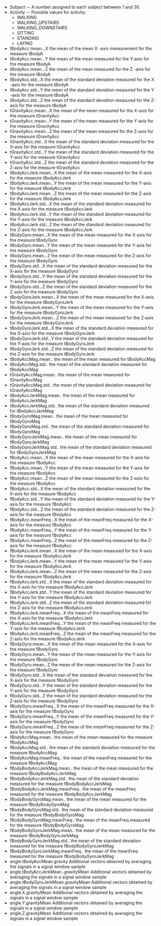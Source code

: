 
- Subject 
-- A number assigned to each subject between 1 and 30.
- Activity
-- Possible values for activity:
	- WALKING           
	- WALKING_UPSTAIRS  
	- WALKING_DOWNSTAIRS     
	- SITTING           
	- STANDING          
	- LAYING            
- tBodyAcc.mean...X	the mean of the mean  X -axis measurement for the measure tBodyA 
- tBodyAcc.mean...Y	the mean of the mean  measured for the Y-axis for the measure tBodyA 
- tBodyAcc.mean...Z	the mean of the mean  measured for the Z -axis for the measure tBodyA 
- tBodyAcc.std...X	the mean of the standard deviation measured for the X -axis for the measure tBodyA 
- tBodyAcc.std...Y	the mean of the standard deviation measured for the Y -axis for the measure tBodyA 
- tBodyAcc.std...Z	the mean of the standard deviation measured for the Z-axis for the measure tBodyA 
- tGravityAcc.mean...X	the mean of the mean  measured for the X-axis for the measure tGravityAcc 
- tGravityAcc.mean...Y	the mean of the mean  measured for the Y-axis for the measure tGravityAcc 
- tGravityAcc.mean...Z	the mean of the mean  measured for the Z-axis for the measure tGravityAcc 
- tGravityAcc.std...X	the mean of the standard deviation measured for the X-axis for the measure tGravityAcc 
- tGravityAcc.std...Y	the mean of the standard deviation measured for the Y-axis for the measure tGravityAcc 
- tGravityAcc.std...Z	the mean of the standard deviation measured for the Z-axis for the measure tGravityAcc 
- tBodyAccJerk.mean...X	the mean of the mean  measured for the X-axis for the measure tBodyAccJerk 
- tBodyAccJerk.mean...Y	the mean of the mean  measured for the Y-axis for the measure tBodyAccJerk 
- tBodyAccJerk.mean...Z	the mean of the mean  measured for the Z-axis for the measure tBodyAccJerk 
- tBodyAccJerk.std...X	the mean of the standard deviation measured for the X-axis for the measure tBodyAccJerk 
- tBodyAccJerk.std...Y	the mean of the standard deviation measured for the Y-axis for the measure tBodyAccJerk 
- tBodyAccJerk.std...Z	the mean of the standard deviation measured for the Z-axis for the measure tBodyAccJerk 
- tBodyGyro.mean...X	the mean of the mean  measured for the X-axis for the measure tBodyGyro 
- tBodyGyro.mean...Y	the mean of the mean  measured for the Y-axis for the measure tBodyGyro 
- tBodyGyro.mean...Z	the mean of the mean  measured for the Z-axis for the measure tBodyGyro 
- tBodyGyro.std...X	the mean of the standard deviation measured for the X-axis for the measure tBodyGyro 
- tBodyGyro.std...Y	the mean of the standard deviation measured for the Y-axis for the measure tBodyGyro 
- tBodyGyro.std...Z	the mean of the standard deviation measured for the Z-axis for the measure tBodyGyro 
- tBodyGyroJerk.mean...X	the mean of the mean  measured for the X-axis for the measure tBodyGyroJerk 
- tBodyGyroJerk.mean...Y	the mean of the mean  measured for the Y-axis for the measure tBodyGyroJerk 
- tBodyGyroJerk.mean...Z	the mean of the mean  measured for the Z-axis for the measure tBodyGyroJerk 
- tBodyGyroJerk.std...X	the mean of the standard deviation measured for the X-axis for the measure tBodyGyroJerk 
- tBodyGyroJerk.std...Y	the mean of the standard deviation measured for the Y-axis for the measure tBodyGyroJerk 
- tBodyGyroJerk.std...Z	the mean of the standard deviation measured for the Z-axis for the measure tBodyGyroJerk 
- tBodyAccMag.mean..	the mean of the mean  measured for tBodyAccMag 
- tBodyAccMag.std..	the mean of the standard deviation measured for tBodyAccMag 
- tGravityAccMag.mean..	the mean of the mean  measured for tGravityAccMag 
- tGravityAccMag.std..	the mean of the standard deviation measured for tGravityAccMag 
- tBodyAccJerkMag.mean..	the mean of the mean  measured for tBodyAccJerkMag 
- tBodyAccJerkMag.std..	the mean of the standard deviation measured for tBodyAccJerkMag
- tBodyGyroMag.mean..	the mean of the mean  measured for tBodyGyroMag 
- tBodyGyroMag.std..	the mean of the standard deviation measured for tBodyGyroMag  
- tBodyGyroJerkMag.mean..	the mean of the  mean  measured for tBodyGyroJerkMag
- tBodyGyroJerkMag.std..	the mean of the  standard deviation  measured for tBodyGyroJerkMag
- fBodyAcc.mean...X	the mean of the mean measured for the  X-axis for the measure fBodyAcc 
- fBodyAcc.mean...Y	the mean of the mean measured for the  Y-axis for the measure fBodyAcc 
- fBodyAcc.mean...Z	the mean of the mean measured for the  Z-axis for the measure fBodyAcc 
- fBodyAcc.std...X	the mean of the standard deviation measured for the X-axis for the measure fBodyAcc 
- fBodyAcc.std...Y	the mean of the standard deviation measured for the Y-axis for the measure fBodyAcc 
- fBodyAcc.std...Z	the mean of the standard deviation measured for the Z-axis for the measure fBodyAcc 
- fBodyAcc.meanFreq...X	the mean of the meanFreq measured for the  X-axis for the measure fBodyAcc 
- fBodyAcc.meanFreq...Y	the mean of the meanFreq measured for the  Y-axis for the measure fBodyAcc 
- fBodyAcc.meanFreq...Z	the mean of the meanFreq measured for the  Z-axis for the measure fBodyAcc 
- fBodyAccJerk.mean...X	the mean of the mean measured for the  X-axis for the measure fBodyAccJerk 
- fBodyAccJerk.mean...Y	the mean of the mean measured for the  Y-axis for the measure fBodyAccJerk 
- fBodyAccJerk.mean...Z	the mean of the mean measured for the  Z-axis for the measure fBodyAccJerk 
- fBodyAccJerk.std...X	the mean of the standard deviation measured for the X-axis for the measure fBodyAccJerk 
- fBodyAccJerk.std...Y	the mean of the standard deviation measured for the Y-axis for the measure fBodyAccJerk 
- fBodyAccJerk.std...Z	the mean of the standard deviation measured for the Z-axis for the measure fBodyAccJerk 
- fBodyAccJerk.meanFreq...X	the mean of the meanFreq measured for the  X-axis for the measure fBodyAccJerk 
- fBodyAccJerk.meanFreq...Y	the mean of the meanFreq measured for the  Y-axis for the measure fBodyAccJerk 
- fBodyAccJerk.meanFreq...Z	the mean of the meanFreq measured for the  Z-axis for the measure fBodyAccJerk 
- fBodyGyro.mean...X	the mean of the mean measured for the  X-axis for the measure fBodyGyro 
- fBodyGyro.mean...Y	the mean of the mean measured for the  Y-axis for the measure fBodyGyro 
- fBodyGyro.mean...Z	the mean of the mean measured for the  Z-axis for the measure fBodyGyro 
- fBodyGyro.std...X	the mean of the standard deviation measured for the X-axis for the measure fBodyGyro 
- fBodyGyro.std...Y	the mean of the standard deviation measured for the Y-axis for the measure fBodyGyro 
- fBodyGyro.std...Z	the mean of the standard deviation measured for the Z-axis for the measure fBodyGyro 
- fBodyGyro.meanFreq...X	the mean of the meanFreq measured for the  X-axis for the measure fBodyGyro 
- fBodyGyro.meanFreq...Y	the mean of the meanFreq measured for the  Y-axis for the measure fBodyGyro 
- fBodyGyro.meanFreq...Z	the mean of the meanFreq measured for the  Z-axis for the measure fBodyGyro 
- fBodyAccMag.mean..	the mean of the mean  measured for the measure fBodyAccMag 
- fBodyAccMag.std..	the mean of the standard deviation  measured for the measure fBodyAccMag 
- fBodyAccMag.meanFreq..	the mean of the meanFreq measured for the measure fBodyAccMag 
- fBodyBodyAccJerkMag.mean..	the mean of the mean  measured for the measure fBodyBodyAccJerkMag 
- fBodyBodyAccJerkMag.std..	the mean of the standard deviation  measured for the measure fBodyBodyAccJerkMag 
- fBodyBodyAccJerkMag.meanFreq..	the mean of the meanFreq measured for the measure fBodyBodyAccJerkMag 
- fBodyBodyGyroMag.mean..	the mean of the mean  measured for the measure fBodyBodyGyroMag 
- fBodyBodyGyroMag.std..	the mean of the standard deviation  measured for the measure fBodyBodyGyroMag 
- fBodyBodyGyroMag.meanFreq..	the mean of the meanFreq measured for the measure fBodyBodyGyroMag 
- fBodyBodyGyroJerkMag.mean..	the mean of the mean  measured for the measure fBodyBodyGyroJerkMag 
- fBodyBodyGyroJerkMag.std..	the mean of the standard deviation  measured for the measure fBodyBodyGyroJerkMag 
- fBodyBodyGyroJerkMag.meanFreq..	the mean of the meanFreq measured for the measure fBodyBodyGyroJerkMag 
- angle.tBodyAccMean.gravity	Additional vectors obtained by averaging the signals in a signal window sample
- angle.tBodyAccJerkMean..gravityMean	Additional vectors obtained by averaging the signals in a signal window sample
- angle.tBodyGyroJerkMean.gravityMean	Additional vectors obtained by averaging the signals in a signal window sample
- angle.X.gravityMean	Additional vectors obtained by averaging the signals in a signal window sample
- angle.Y.gravityMean	Additional vectors obtained by averaging the signals in a signal window sample
- angle.Z.gravityMean	Additional vectors obtained by averaging the signals in a signal window sample